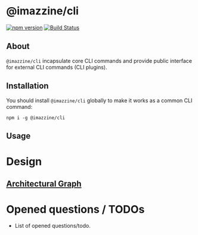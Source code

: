 # @imazzine/cli
[![npm version](https://img.shields.io/npm/v/@imazzine/cli)](https://www.npmjs.com/package/@imazzine/cli) [![Build Status](https://travis-ci.com/imazzine/cli.svg?branch=master)](https://travis-ci.com/imazzine/cli)

## About

`@imazzine/cli` incapsulate core CLI commands and provide public interface for external CLI commands (CLI plugins).

## Installation

You should install `@imazzine/cli` globally to make it works as a common CLI command:

`npm i -g @imazzine/cli`

## Usage

# Design

## [Architectural Graph](https://imazzine.github.io/cli/index/index.svg)

# Opened questions / TODOs

* List of opened questions/todo.